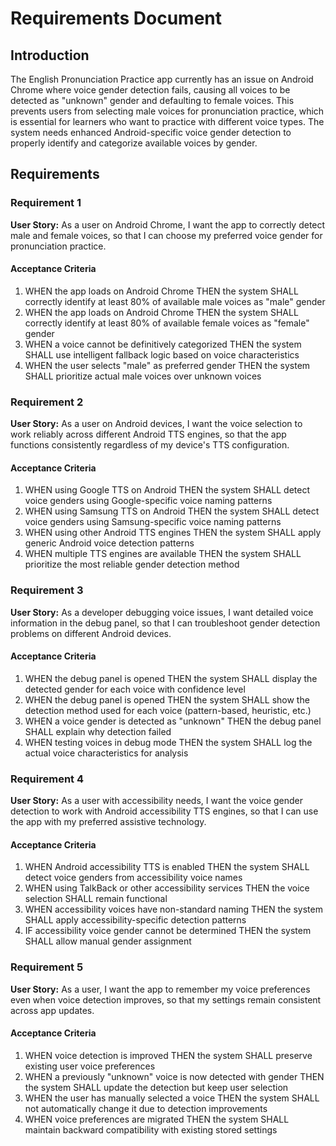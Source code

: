 # Requirements Document

## Introduction

The English Pronunciation Practice app currently has an issue on Android Chrome where voice gender detection fails, causing all voices to be detected as "unknown" gender and defaulting to female voices. This prevents users from selecting male voices for pronunciation practice, which is essential for learners who want to practice with different voice types. The system needs enhanced Android-specific voice gender detection to properly identify and categorize available voices by gender.

## Requirements

### Requirement 1

**User Story:** As a user on Android Chrome, I want the app to correctly detect male and female voices, so that I can choose my preferred voice gender for pronunciation practice.

#### Acceptance Criteria

1. WHEN the app loads on Android Chrome THEN the system SHALL correctly identify at least 80% of available male voices as "male" gender
2. WHEN the app loads on Android Chrome THEN the system SHALL correctly identify at least 80% of available female voices as "female" gender  
3. WHEN a voice cannot be definitively categorized THEN the system SHALL use intelligent fallback logic based on voice characteristics
4. WHEN the user selects "male" as preferred gender THEN the system SHALL prioritize actual male voices over unknown voices

### Requirement 2

**User Story:** As a user on Android devices, I want the voice selection to work reliably across different Android TTS engines, so that the app functions consistently regardless of my device's TTS configuration.

#### Acceptance Criteria

1. WHEN using Google TTS on Android THEN the system SHALL detect voice genders using Google-specific voice naming patterns
2. WHEN using Samsung TTS on Android THEN the system SHALL detect voice genders using Samsung-specific voice naming patterns
3. WHEN using other Android TTS engines THEN the system SHALL apply generic Android voice detection patterns
4. WHEN multiple TTS engines are available THEN the system SHALL prioritize the most reliable gender detection method

### Requirement 3

**User Story:** As a developer debugging voice issues, I want detailed voice information in the debug panel, so that I can troubleshoot gender detection problems on different Android devices.

#### Acceptance Criteria

1. WHEN the debug panel is opened THEN the system SHALL display the detected gender for each voice with confidence level
2. WHEN the debug panel is opened THEN the system SHALL show the detection method used for each voice (pattern-based, heuristic, etc.)
3. WHEN a voice gender is detected as "unknown" THEN the debug panel SHALL explain why detection failed
4. WHEN testing voices in debug mode THEN the system SHALL log the actual voice characteristics for analysis

### Requirement 4

**User Story:** As a user with accessibility needs, I want the voice gender detection to work with Android accessibility TTS engines, so that I can use the app with my preferred assistive technology.

#### Acceptance Criteria

1. WHEN Android accessibility TTS is enabled THEN the system SHALL detect voice genders from accessibility voice names
2. WHEN using TalkBack or other accessibility services THEN the voice selection SHALL remain functional
3. WHEN accessibility voices have non-standard naming THEN the system SHALL apply accessibility-specific detection patterns
4. IF accessibility voice gender cannot be determined THEN the system SHALL allow manual gender assignment

### Requirement 5

**User Story:** As a user, I want the app to remember my voice preferences even when voice detection improves, so that my settings remain consistent across app updates.

#### Acceptance Criteria

1. WHEN voice detection is improved THEN the system SHALL preserve existing user voice preferences
2. WHEN a previously "unknown" voice is now detected with gender THEN the system SHALL update the detection but keep user selection
3. WHEN the user has manually selected a voice THEN the system SHALL not automatically change it due to detection improvements
4. WHEN voice preferences are migrated THEN the system SHALL maintain backward compatibility with existing stored settings
